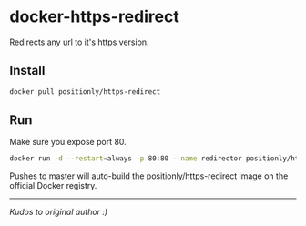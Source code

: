 docker-https-redirect
=====================

Redirects any url to it's https version.

## Install

```bash
docker pull positionly/https-redirect
```

## Run
Make sure you expose port 80.

```bash
docker run -d --restart=always -p 80:80 --name redirector positionly/https-redirect
```

Pushes to master will auto-build the positionly/https-redirect image on the official Docker registry.

---

_Kudos to original author :)_
